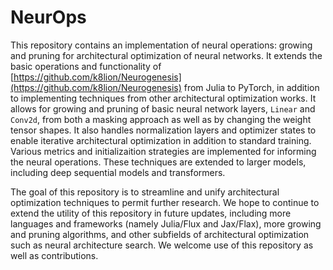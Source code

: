 # NeurOps
This repository contains an implementation of neural operations: growing and pruning for architectural optimization of neural networks. It extends the basic operations and functionality of [https://github.com/k8lion/Neurogenesis](https://github.com/k8lion/Neurogenesis) from Julia to PyTorch, in addition to implementing techniques from other architectural optimization works. It allows for growing and pruning of basic neural network layers, `Linear` and `Conv2d`, from both a masking approach as well as by changing the weight tensor shapes. It also handles normalization layers and optimizer states to enable iterative architectural optimization in addition to standard training. Various metrics and initializaition strategies are implemented  for informing the neural operations. These techniques are extended to larger models, including deep sequential models and transformers. 

The goal of this repository is to streamline and unify architectural optimization techniques to permit further research. We hope to continue to extend the utility of this repository in future updates, including more languages and frameworks (namely Julia/Flux and Jax/Flax), more growing and pruning algorithms, and other subfields of architectural optimization such as neural architecture search. We welcome use of this repository as well as contributions. 